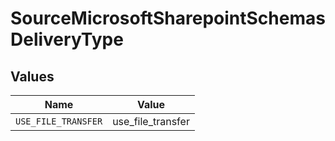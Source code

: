 # SourceMicrosoftSharepointSchemasDeliveryType


## Values

| Name                | Value               |
| ------------------- | ------------------- |
| `USE_FILE_TRANSFER` | use_file_transfer   |